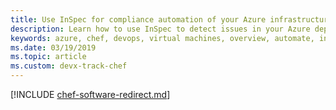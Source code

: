 ```yaml
---
title: Use InSpec for compliance automation of your Azure infrastructure
description: Learn how to use InSpec to detect issues in your Azure deployments
keywords: azure, chef, devops, virtual machines, overview, automate, inspec
ms.date: 03/19/2019
ms.topic: article
ms.custom: devx-track-chef
---
```


[!INCLUDE [chef-software-redirect.md](includes/chef-software-redirect.md)]